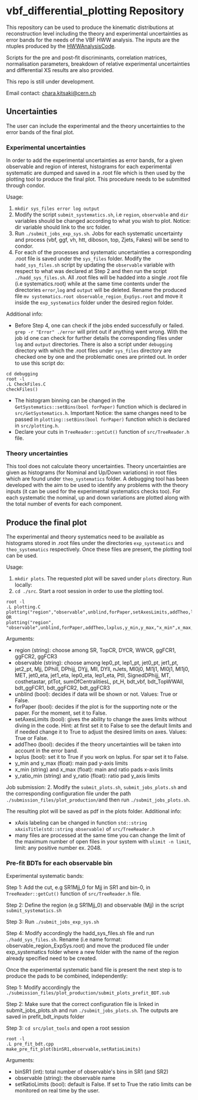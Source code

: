 # vbf_differential_plotting Repository

This repository can be used to produce the kinematic distributions at reconstruction level including the theory and experimental uncertainties as error bands for the needs of the VBF HWW analysis. 
The inputs are the ntuples produced by the [HWWAnalysisCode](https://gitlab.cern.ch/atlas-physics/higgs/hww/HWWAnalysisCode). 

Scripts for the pre and post-fit discriminants, correlation matrices, normalisation parameters, breakdown of relative experimental uncertainties and differential XS results are also provided.

This repo is still under development.

Email contact: chara.kitsaki@cern.ch  

## Uncertainties
The user can include the experimental and the theory uncertainties to the error bands of the final plot. 
### Experimental uncertainties 
In order to add the experimental uncertainties as error bands, for a given observable and region of interest, histograms for each experimental systematic are dumped and saved in a .root file which is then used by the plotting tool to produce the final plot. This procedure needs to be submitted through condor.

Usage:
1. `mkdir sys_files error log output` 
2. Modify the script `submit_systematics.sh`, i.e `region`, `observable` and `dir` variables should be changed according to what you wish to plot. Notice: dir variable should link to the src folder.
3. Run `./submit_jobs_exp_sys.sh`. Jobs for each systematic uncertainty and process (vbf, ggf, vh, htt, diboson, top, Zjets, Fakes) will be send to condor.
4. For each of the processes and systematic uncertainties a corresponding .root file is saved under the `sys_files` folder. Modify the `hadd_sys_files.sh` script by updating the `observable` variable with respect to what was declared at Step 2 and then run the script `./hadd_sys_files.sh`. All .root files will be hadded into a single .root file (i.e systematics.root) while at the same time contents under the directories `error`,`log` and `output` will be deleted. Rename the produced file `mv systematics.root observable_region_ExpSys.root` and move it inside the `exp_systematics` folder under the desired region folder.

Additional info:
* Before Step 4, one can check if the jobs ended successfully or failed. `grep -r "Error" ./error` will print out if anything went wrong. With the job id one can check for further details the corresponding files under `log` and `output` directories. There is also a script under `debugging` directory with which the .root files under `sys_files` directory are checked one by one and the problematic ones are printed out. In order to use this script do: 
```
cd debugging
root -l 
.L CheckFiles.C
checkFiles()
``` 
* The histogram binning can be changed in the `GetSystematics::setBins(bool forPaper)` function which is declared in `src/GetSystematics.h`. Important Notice: the same changes need to be passed in `plotting::setBins(bool forPaper)` function which is declared in `src/plotting.h`.
* Declare your cuts in `TreeReader::getCut()` function of `src/TreeReader.h` file.

### Theory uncertainties
This tool does not calculate theory uncertainties. Theory uncertainties are given as histograms (for Nominal and Up/Down variations) in root files which are found under `theo_systematics` folder. 
A debugging tool has been developed with the aim to be used to identify any problems with the theory inputs (it can be used for the experimental systematics checks too). For each systematic the nominal, up and down variations are plotted along with the total number of events for each component.

Produce the final plot
----------------------
The experimental and theory systematics need to be available as histograms stored in .root files under the directories `exp_systematics` and `theo_systematics` respectively. Once these files are present, the plotting tool can be used.

Usage:
1. `mkdir plots`. The requested plot will be saved under `plots` directory.
Run locally: 
2. `cd ./src`. Start a root session in order to use the plotting tool.
```
root -l 
.L plotting.C
plotting("region","observable",unblind,forPaper,setAxesLimits,addTheo,lxplus)
OR
plotting("region", "observable",unblind,forPaper,addTheo,lxplus,y_min,y_max,"x_min",x_max,"y_ratio_min",y_ratio_max)
```
Arguments:
* region (string): choose among SR, TopCR, DYCR, WWCR, ggFCR1, ggFCR2, ggFCR3
* observable (string): choose among lep0_pt, lep1_pt, jet0_pt, jet1_pt, jet2_pt, Mjj, DPhill, DPhijj, DYjj, Mll, DYll, nJets, Ml0j0, Ml1j1, Ml0j1, Ml1j0, MET, jet0_eta, jet1_eta, lep0_eta, lep1_eta, Ptll, SignedDPhijj, MT, costhetastar, ptTot, sumOfCentralitiesL, pt_H, bdt_vbf, bdt_TopWWAll, bdt_ggFCR1, bdt_ggFCR2, bdt_ggFCR3
* unblind (bool): decides if data will be shown or not. Values: True or False.
* forPaper (bool): decides if the plot is for the supporting note or the paper. For the moment, set it to False. 
* setAxesLimits (bool): gives the ability to change the axes limits without diving in the code. Hint: at first set it to False to see the default limits and if needed change it to True to adjust the desired limits on axes. Values: True or False. 
* addTheo (bool): decides if the theory uncertainties will be taken into account in the error band.
* lxplus (bool): set it to True if you work on lxplus. For spar set it to False. 
* y_min and y_max (float): main pad y-axis limits
* x_min (string) and x_max (float): main and ratio pads x-axis limits
* y_ratio_min (string) and y_ratio (float): ratio pad y_axis limits

Job submission:
2. Modify the `submit_plots.sh`, `submit_jobs_plots.sh` and the corresponding configuration file under the path `./submission_files/plot_production/`and then run `./submit_jobs_plots.sh`. 

The resulting plot will be saved as pdf in the plots folder.
Additional info:
* xAxis labeling can be changed in function `std::string xAxisTitle(std::string observable)` of `src/TreeReader.h`
* many files are processed at the same time you can change the limit of the maximum number of open files in your system with `ulimit -n limit`, limit: any positive number ex. 2048.

### Pre-fit BDTs for each observable bin
Experimental systematic bands:

Step 1: Add the cut, e.g SR1Mjj_0 for Mjj in SR1 and bin-0, in `TreeReader::getCut()` function of `src/TreeReader.h` file.

Step 2: Define the region (e.g SR1Mjj_0) and observable (Mjj) in the script `submit_systematics.sh`

Step 3: Run `./submit_jobs_exp_sys.sh`

Step 4: Modify accordingly the hadd_sys_files.sh file and run `./hadd_sys_files.sh`. Rename (i.e name format: observable_region_ExpSys.root) and move the produced file under exp_systematics folder where a new folder with the name of the region already specified need to be created.

Once the experimental systematic band file is present the next step is to produce the pads to be combined, independently:

Step 1: Modify accordingly the `./submission_files/plot_production/submit_plots_prefit_BDT.sub` 

Step 2: Make sure that the correct configuration file is linked in submit_jobs_plots.sh and run `./submit_jobs_plots.sh`. The outputs are saved in prefit_bdt_inputs folder

Step 3: `cd src/plot_tools` and open a root session 
```
root -l
.L pre_fit_bdt.cpp
make_pre_fit_plot(binSR1,observable,setRatioLimits)
```
Arguments:
* binSR1 (int): total number of observable's bins in SR1 (and SR2)
* observable (string): the observable name
* setRatioLimits (bool): default is False. If set to True the ratio limits can be monitored on real time by the user. 
